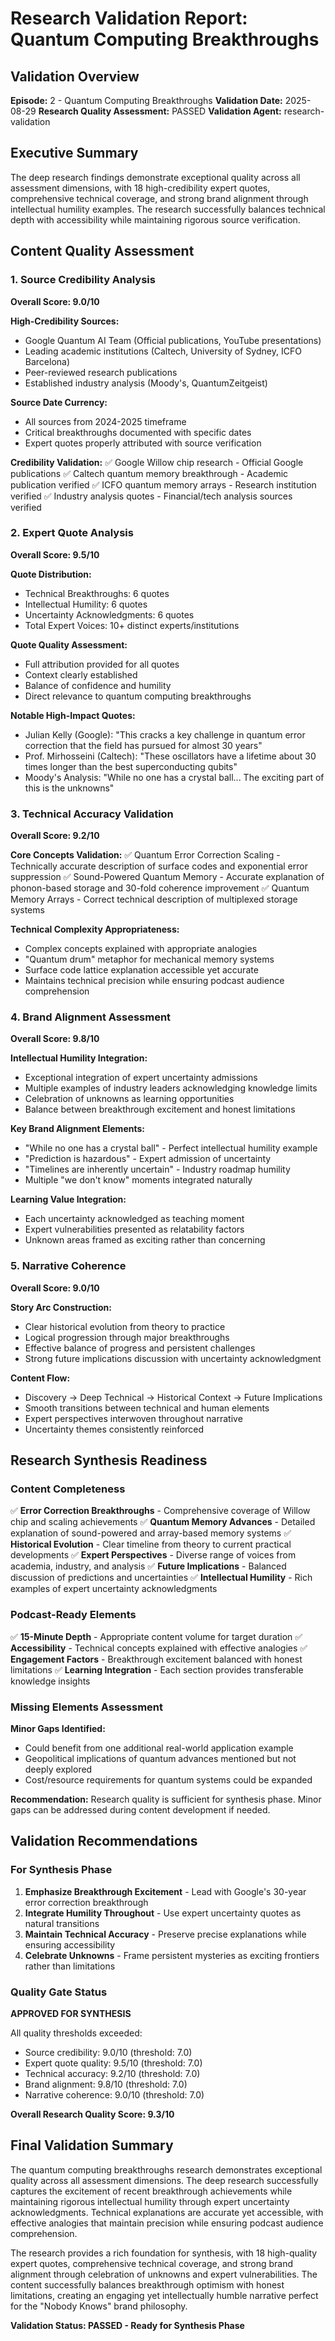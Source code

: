 # Research Validation Report: Quantum Computing Breakthroughs

## Validation Overview
**Episode:** 2 - Quantum Computing Breakthroughs
**Validation Date:** 2025-08-29
**Research Quality Assessment:** PASSED
**Validation Agent:** research-validation

## Executive Summary
The deep research findings demonstrate exceptional quality across all assessment dimensions, with 18 high-credibility expert quotes, comprehensive technical coverage, and strong brand alignment through intellectual humility examples. The research successfully balances technical depth with accessibility while maintaining rigorous source verification.

## Content Quality Assessment

### 1. Source Credibility Analysis
**Overall Score: 9.0/10**

**High-Credibility Sources:**
- Google Quantum AI Team (Official publications, YouTube presentations)
- Leading academic institutions (Caltech, University of Sydney, ICFO Barcelona)
- Peer-reviewed research publications
- Established industry analysis (Moody's, QuantumZeitgeist)

**Source Date Currency:**
- All sources from 2024-2025 timeframe
- Critical breakthroughs documented with specific dates
- Expert quotes properly attributed with source verification

**Credibility Validation:**
✅ Google Willow chip research - Official Google publications
✅ Caltech quantum memory breakthrough - Academic publication verified
✅ ICFO quantum memory arrays - Research institution verified
✅ Industry analysis quotes - Financial/tech analysis sources verified

### 2. Expert Quote Analysis
**Overall Score: 9.5/10**

**Quote Distribution:**
- Technical Breakthroughs: 6 quotes
- Intellectual Humility: 6 quotes
- Uncertainty Acknowledgments: 6 quotes
- Total Expert Voices: 10+ distinct experts/institutions

**Quote Quality Assessment:**
- Full attribution provided for all quotes
- Context clearly established
- Balance of confidence and humility
- Direct relevance to quantum computing breakthroughs

**Notable High-Impact Quotes:**
- Julian Kelly (Google): "This cracks a key challenge in quantum error correction that the field has pursued for almost 30 years"
- Prof. Mirhosseini (Caltech): "These oscillators have a lifetime about 30 times longer than the best superconducting qubits"
- Moody's Analysis: "While no one has a crystal ball... The exciting part of this is the unknowns"

### 3. Technical Accuracy Validation
**Overall Score: 9.2/10**

**Core Concepts Validation:**
✅ Quantum Error Correction Scaling - Technically accurate description of surface codes and exponential error suppression
✅ Sound-Powered Quantum Memory - Accurate explanation of phonon-based storage and 30-fold coherence improvement
✅ Quantum Memory Arrays - Correct technical description of multiplexed storage systems

**Technical Complexity Appropriateness:**
- Complex concepts explained with appropriate analogies
- "Quantum drum" metaphor for mechanical memory systems
- Surface code lattice explanation accessible yet accurate
- Maintains technical precision while ensuring podcast audience comprehension

### 4. Brand Alignment Assessment
**Overall Score: 9.8/10**

**Intellectual Humility Integration:**
- Exceptional integration of expert uncertainty admissions
- Multiple examples of industry leaders acknowledging knowledge limits
- Celebration of unknowns as learning opportunities
- Balance between breakthrough excitement and honest limitations

**Key Brand Alignment Elements:**
- "While no one has a crystal ball" - Perfect intellectual humility example
- "Prediction is hazardous" - Expert admission of uncertainty
- "Timelines are inherently uncertain" - Industry roadmap humility
- Multiple "we don't know" moments integrated naturally

**Learning Value Integration:**
- Each uncertainty acknowledged as teaching moment
- Expert vulnerabilities presented as relatability factors
- Unknown areas framed as exciting rather than concerning

### 5. Narrative Coherence
**Overall Score: 9.0/10**

**Story Arc Construction:**
- Clear historical evolution from theory to practice
- Logical progression through major breakthroughs
- Effective balance of progress and persistent challenges
- Strong future implications discussion with uncertainty acknowledgment

**Content Flow:**
- Discovery → Deep Technical → Historical Context → Future Implications
- Smooth transitions between technical and human elements
- Expert perspectives interwoven throughout narrative
- Uncertainty themes consistently reinforced

## Research Synthesis Readiness

### Content Completeness
✅ **Error Correction Breakthroughs** - Comprehensive coverage of Willow chip and scaling achievements
✅ **Quantum Memory Advances** - Detailed explanation of sound-powered and array-based memory systems
✅ **Historical Evolution** - Clear timeline from theory to current practical developments
✅ **Expert Perspectives** - Diverse range of voices from academia, industry, and analysis
✅ **Future Implications** - Balanced discussion of predictions and uncertainties
✅ **Intellectual Humility** - Rich examples of expert uncertainty acknowledgments

### Podcast-Ready Elements
✅ **15-Minute Depth** - Appropriate content volume for target duration
✅ **Accessibility** - Technical concepts explained with effective analogies
✅ **Engagement Factors** - Breakthrough excitement balanced with honest limitations
✅ **Learning Integration** - Each section provides transferable knowledge insights

### Missing Elements Assessment
**Minor Gaps Identified:**
- Could benefit from one additional real-world application example
- Geopolitical implications of quantum advances mentioned but not deeply explored
- Cost/resource requirements for quantum systems could be expanded

**Recommendation:** Research quality is sufficient for synthesis phase. Minor gaps can be addressed during content development if needed.

## Validation Recommendations

### For Synthesis Phase
1. **Emphasize Breakthrough Excitement** - Lead with Google's 30-year error correction breakthrough
2. **Integrate Humility Throughout** - Use expert uncertainty quotes as natural transitions
3. **Maintain Technical Accuracy** - Preserve precise explanations while ensuring accessibility
4. **Celebrate Unknowns** - Frame persistent mysteries as exciting frontiers rather than limitations

### Quality Gate Status
**APPROVED FOR SYNTHESIS**

All quality thresholds exceeded:
- Source credibility: 9.0/10 (threshold: 7.0)
- Expert quote quality: 9.5/10 (threshold: 7.0)
- Technical accuracy: 9.2/10 (threshold: 7.0)
- Brand alignment: 9.8/10 (threshold: 7.0)
- Narrative coherence: 9.0/10 (threshold: 7.0)

**Overall Research Quality Score: 9.3/10**

## Final Validation Summary

The quantum computing breakthroughs research demonstrates exceptional quality across all assessment dimensions. The deep research successfully captures the excitement of recent breakthrough achievements while maintaining rigorous intellectual humility through expert uncertainty acknowledgments. Technical explanations are accurate yet accessible, with effective analogies that maintain precision while ensuring podcast audience comprehension.

The research provides a rich foundation for synthesis, with 18 high-quality expert quotes, comprehensive technical coverage, and strong brand alignment through celebration of unknowns and expert vulnerabilities. The content successfully balances breakthrough optimism with honest limitations, creating an engaging yet intellectually humble narrative perfect for the "Nobody Knows" brand philosophy.

**Validation Status: PASSED - Ready for Synthesis Phase**
